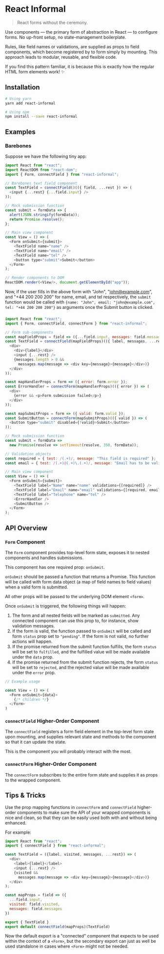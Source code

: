 # React Informal

> React forms without the ceremony.

Use components — the primary form of abstraction in React — to configure forms. No up-front setup, no state-management boilerplate.

Rules, like field names or validations, are supplied as props to field components, which become registered by to form simply by mounting. This approach leads to modular, reusable, and flexible code.

If you find this pattern familiar, it is because this is exactly how the regular HTML form elements work! :sparkles:

<!--
TODO: Explain what is contained within this lib.
TODO: Mention this article for people that have no idea what HOCs are. https://medium.com/@dan_abramov/mixins-are-dead-long-live-higher-order-components-94a0d2f9e750
-->

## Installation

```sh
# Using yarn
yarn add react-informal

# Using npm
npm install --save react-informal
```

## Examples

### Barebones

Suppose we have the following tiny app:

```js
import React from "react";
import ReactDOM from "react-dom";
import { Form, connectField } from "react-informal";

// Barebones text field component
const TextField = connectField()(({ field, ...rest }) => (
  <input {...rest} {...field.input} />
));

// Mock submission function
const submit = formData => {
  alert(JSON.stringify(formData));
  return Promise.resolve();
};

// Main view component
const View = () => (
  <Form onSubmit={submit}>
    <TextField name="name" />
    <TextField name="email" />
    <TextField name="tel" />
    <button type="submit">Submit</button>
  </Form>
);

// Render components to DOM
ReactDOM.render(<View/>, document.getElementById("app"));
```

Now, if the user fills in the above form with "John", "john@example.com", and "+44 200 200 200" for name, email, and tel respectively, the `submit` function would be called with `{name: "John", email: "john@example.com", tel: "+44 200 200 200"}` as arguments once the Submit button is clicked.

###

```js
import React from "react";
import { Form, connectField, connectForm } from "react-informal";

// Form sub-components
const mapFieldProps = field => ({...field.input, messages: field.messages });
const TextField = connectField(mapFieldProps)(({ label, messages, ...rest }) => (
  <div>
    <div>{label}</div>
    <input {...rest} />
    {messages.length > 0 &&
      messages.map(message => <div key={message}>{message}</div>)}
  </div>
));

const mapHandlerProps = form => ({ error: form.error });
const ErrorHandler = connectForm(mapHandlerProps)(({ error }) => (
  <div>
    {error && <p>Form submission failed</p>}
  </div>
));

const mapSubmitProps = form => ({ valid: form.valid });
const SubmitButton = connectForm(mapSubmitProps)(({ valid }) => (
  <button type="submit" disabled={!valid}>Submit</button>
));

// Mock submission function
const submit = formData =>
  new Promise(resolve => setTimeout(resolve, 350, formData));

// Validation objects
const required = { test: /(.+)/, message: "This field is required" };
const email = { test: /(.+)@(.+)\.(.+)/, message: "Email has to be valid" };

// Main view component
const View = () => (
  <Form onSubmit={submit}>
    <TextField label="Name" name="name" validations={[required]} />
    <TextField label="Email" name="email" validations={[required, email]} />
    <TextField label="Telephone" name="tel" />
    <ErrorHandler />
    <SubmitButton />
  </Form>
);

```

## API Overview

### `Form` Component

The `Form` component provides top-level form state, exposes it to nested components and handles submissions.

This component has one required prop: `onSubmit`.

`onSubmit` should be passed a function that returns a Promise. This function will be called with form data object (a map of field names to field values) when a valid form is submitted.

All other props will be passed to the underlying DOM element `<form>`.

Once `onSubmit` is triggered, the following things will happen:

1. The form and all nested fields will be marked as `submitted`. Any connected component can use this prop to, for instance, show validation messages.
2. If the form is valid, the function passed to `onSubmit` will be called and form `status` prop set to `"pending"`. If the form is not valid, no further actions will happen.
3. If the promise returned from the submit function fulfills, the form `status` will be set to `fulfilled`, and the fulfilled value will be made available under the `data` prop.
4. If the promise returned from the submit function rejects, the form `status` will be set to `rejected`, and the rejected value will be made available under the `error` prop.

```js
// Example usage

const View = () => (
  <Form onSubmit={data}>
    {/* children */}
  </Form>
)
```

<!--
TODO: Mention noValidation default prop
TODO: Mention prevent default
-->

### `connectField` Higher-Order Component

The `connectField` registers a form field element in the top-level form state upon mounting, and supplies relevant state and methods to the component so that it can update the state.

This is the component you will probably interact with the most.

<!--
TODO: Add example usage
TODO: Specify which props will be passed to
-->

### `connectForm` Higher-Order Component

The `connectForm` subscribes to the entire form state and supplies it as props to the wrapped component.

<!--
TODO: Add example usage
-->

## Tips & Tricks

Use the prop mapping functions in `connectForm` and `connectField` higher-order components to make sure the API of your wrapped components is nice and clean, so that they can be easily used both with and without being enhanced.

For example:

```js
import React from "react";
import { connectField } from "react-informal";

const TextField = ({label, visited, messages, ...rest}) => (
  <div>
    <label>{label}</label>
    <input {...rest} />
    {visited &&
      messages.map(message => <div key={message}>{message}</div>)}
  </div>
);

const mapProps = field => ({
  ...field.input,
  visited: field.visited,
  messages: field.messages
})

export { TextField }
export default connectField(mapProps)(TextField)
```

Now the default export is a "connected" component that expects to be used within the context of a `<Form>`, but the secondary export can just as well be used standalone in cases where `<Form>` might not be needed.

<!--

TODO:
- Handle cases where props to the connectField enhancer change. For instance validations...
- Wrap display names
- Don't require the user to submit a Promise.
- Use Redux style actions to allow for: A) async validation & debouncing and B) middleware compatibility with Redux for stuff like logging.
- Allow submit imperatively through passed props.

Forms have a lot of different state types that can get pretty confusing. In the context of this library, these are the meanings:

- field is `valid` if all validations pass
- field is `active` if it currently has focus
- field is `visited` if it had focus at least once
- field is `edited` if it has been edited at least once
- field is `dirty` if its value differs from its default value
- field is `submitted` if the form has been submitted at least once

### Form Component

The Form component serves two primary roles:

1. It contains all form state.
2. It provides a way for nested components to subscribe to state update and transform this state. This is done indirectly when using the `connectForm` and `connectField` higher-order components.

Note that just like native DOM `<form>` elements, `<Form>` components cannot be nested.

Form

Type annotations written in [flow](https://flow.org).

```js

type WithFormProps = {
  status: "initial" | "pending" | "fulfilled" | "rejected",
  valid: boolean,
  touched: boolean,
  submitted: boolean,
  dirty: boolean,
  data: ?any,
  error: ?any,
  fields: {
    [name: string]: Field
  }
}

type WithFieldProps = {
  name: string,
  value: string,
  defaultValue: string,
  active: boolean,
  valid: boolean,
  active: boolean,
  visited: boolean,
  edited: boolean,
  dirty: boolean,
  submitted: boolean,
  messages: Array<?any>,
  validations: Array<?Validation>,
  input: {
    name: string,
    value: string,
    onChange: (event: KeyboardEvent) => void,
    onFocus: () => void,
    onBlur: () => void,
  },
}

type Validation = {
  test: RegExp | (value: any) => boolean,
  message: any,
}
```

-->

